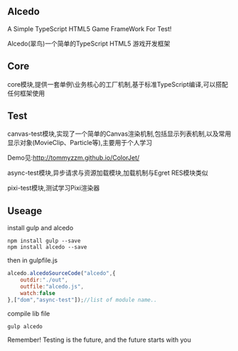 Alcedo
--------------
A Simple TypeScript HTML5 Game FrameWork For Test!

Alcedo(翠鸟)一个简单的TypeScript HTML5 游戏开发框架

## Core
core模块,提供一套单例\业务核心的工厂机制,基于标准TypeScript编译,可以搭配任何框架使用

## Test
canvas-test模块,实现了一个简单的Canvas渲染机制,包括显示列表机制,以及常用显示对象(MovieClip、Particle等),主要用于个人学习

Demo见:http://tommyzzm.github.io/ColorJet/

async-test模块,异步请求与资源加载模块,加载机制与Egret RES模块类似

pixi-test模块,测试学习Pixi渲染器

Useage
----------
install gulp and alcedo

```terminal
npm install gulp --save
npm install alcedo --save
```

then in gulpfile.js

```javascript
alcedo.alcedoSourceCode("alcedo",{
    outdir:"./out",
    outfile:"alcedo.js",
    watch:false
},["dom","async-test"]);//list of module name..
```

compile lib file

```terminal
gulp alcedo
```

Remember! Testing is the future, and the future starts with you